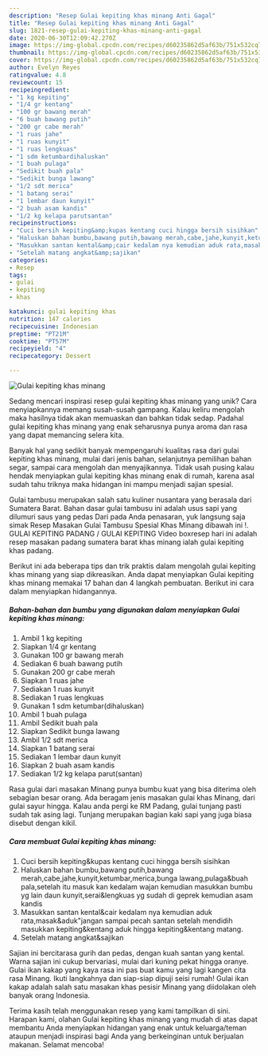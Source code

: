 ```yaml
---
description: "Resep Gulai kepiting khas minang Anti Gagal"
title: "Resep Gulai kepiting khas minang Anti Gagal"
slug: 1821-resep-gulai-kepiting-khas-minang-anti-gagal
date: 2020-06-30T12:09:42.270Z
image: https://img-global.cpcdn.com/recipes/d60235862d5af63b/751x532cq70/gulai-kepiting-khas-minang-foto-resep-utama.jpg
thumbnail: https://img-global.cpcdn.com/recipes/d60235862d5af63b/751x532cq70/gulai-kepiting-khas-minang-foto-resep-utama.jpg
cover: https://img-global.cpcdn.com/recipes/d60235862d5af63b/751x532cq70/gulai-kepiting-khas-minang-foto-resep-utama.jpg
author: Evelyn Reyes
ratingvalue: 4.8
reviewcount: 15
recipeingredient:
- "1 kg kepiting"
- "1/4 gr kentang"
- "100 gr bawang merah"
- "6 buah bawang putih"
- "200 gr cabe merah"
- "1 ruas jahe"
- "1 ruas kunyit"
- "1 ruas lengkuas"
- "1 sdm ketumbardihaluskan"
- "1 buah pulaga"
- "Sedikit buah pala"
- "Sedikit bunga lawang"
- "1/2 sdt merica"
- "1 batang serai"
- "1 lembar daun kunyit"
- "2 buah asam kandis"
- "1/2 kg kelapa parutsantan"
recipeinstructions:
- "Cuci bersih kepiting&amp;kupas kentang cuci hingga bersih sisihkan"
- "Haluskan bahan bumbu,bawang putih,bawang merah,cabe,jahe,kunyit,ketumbar,merica,bunga lawang,pulaga&amp;buah pala,setelah itu masuk kan kedalam wajan kemudian masukkan bumbu yg lain daun kunyit,serai&amp;lengkuas yg sudah di geprek kemudian asam kandis"
- "Masukkan santan kental&amp;cair kedalam nya kemudian aduk rata,masak&amp;aduk&#34;jangan sampai pecah santan setelah mendidih masukkan kepiting&amp;kentang aduk hingga kepiting&amp;kentang matang."
- "Setelah matang angkat&amp;sajikan"
categories:
- Resep
tags:
- gulai
- kepiting
- khas

katakunci: gulai kepiting khas 
nutrition: 147 calories
recipecuisine: Indonesian
preptime: "PT21M"
cooktime: "PT57M"
recipeyield: "4"
recipecategory: Dessert

---
```



![Gulai kepiting khas minang](https://img-global.cpcdn.com/recipes/d60235862d5af63b/751x532cq70/gulai-kepiting-khas-minang-foto-resep-utama.jpg)

Sedang mencari inspirasi resep gulai kepiting khas minang yang unik? Cara menyiapkannya memang susah-susah gampang. Kalau keliru mengolah maka hasilnya tidak akan memuaskan dan bahkan tidak sedap. Padahal gulai kepiting khas minang yang enak seharusnya punya aroma dan rasa yang dapat memancing selera kita.

Banyak hal yang sedikit banyak mempengaruhi kualitas rasa dari gulai kepiting khas minang, mulai dari jenis bahan, selanjutnya pemilihan bahan segar, sampai cara mengolah dan menyajikannya. Tidak usah pusing kalau hendak menyiapkan gulai kepiting khas minang enak di rumah, karena asal sudah tahu triknya maka hidangan ini mampu menjadi sajian spesial.

Gulai tambusu merupakan salah satu kuliner nusantara yang berasala dari Sumatera Barat. Bahan dasar gulai tambusu ini adalah usus sapi yang dilumuri saus yang pedas Dari pada Anda penasaran, yuk langsung saja simak Resep Masakan Gulai Tambusu Spesial Khas Minang dibawah ini !. GULAI KEPITING PADANG / GULAI KEPITING Video boxresep hari ini adalah resep masakan padang sumatera barat khas minang ialah gulai kepiting khas padang.


Berikut ini ada beberapa tips dan trik praktis dalam mengolah gulai kepiting khas minang yang siap dikreasikan. Anda dapat menyiapkan Gulai kepiting khas minang memakai 17 bahan dan 4 langkah pembuatan. Berikut ini cara dalam menyiapkan hidangannya.

<!--inarticleads1-->

##### Bahan-bahan dan bumbu yang digunakan dalam menyiapkan Gulai kepiting khas minang:

1. Ambil 1 kg kepiting
1. Siapkan 1/4 gr kentang
1. Gunakan 100 gr bawang merah
1. Sediakan 6 buah bawang putih
1. Gunakan 200 gr cabe merah
1. Siapkan 1 ruas jahe
1. Sediakan 1 ruas kunyit
1. Sediakan 1 ruas lengkuas
1. Gunakan 1 sdm ketumbar(dihaluskan)
1. Ambil 1 buah pulaga
1. Ambil Sedikit buah pala
1. Siapkan Sedikit bunga lawang
1. Ambil 1/2 sdt merica
1. Siapkan 1 batang serai
1. Sediakan 1 lembar daun kunyit
1. Siapkan 2 buah asam kandis
1. Sediakan 1/2 kg kelapa parut(santan)


Rasa gulai dari masakan Minang punya bumbu kuat yang bisa diterima oleh sebagian besar orang. Ada beragam jenis masakan gulai khas Minang, dari gulai sayur hingga. Kalau anda pergi ke RM Padang, gulai tunjang pasti sudah tak asing lagi. Tunjang merupakan bagian kaki sapi yang juga biasa disebut dengan kikil. 

<!--inarticleads2-->

##### Cara membuat Gulai kepiting khas minang:

1. Cuci bersih kepiting&amp;kupas kentang cuci hingga bersih sisihkan
1. Haluskan bahan bumbu,bawang putih,bawang merah,cabe,jahe,kunyit,ketumbar,merica,bunga lawang,pulaga&amp;buah pala,setelah itu masuk kan kedalam wajan kemudian masukkan bumbu yg lain daun kunyit,serai&amp;lengkuas yg sudah di geprek kemudian asam kandis
1. Masukkan santan kental&amp;cair kedalam nya kemudian aduk rata,masak&amp;aduk&#34;jangan sampai pecah santan setelah mendidih masukkan kepiting&amp;kentang aduk hingga kepiting&amp;kentang matang.
1. Setelah matang angkat&amp;sajikan


Sajian ini bercitarasa gurih dan pedas, dengan kuah santan yang kental. Warna sajian ini cukup bervariasi, mulai dari kuning pekat hingga oranye. Gulai ikan kakap yang kaya rasa ini pas buat kamu yang lagi kangen cita rasa Minang. Ikuti langkahnya dan siap-siap dipuji seisi rumah! Gulai ikan kakap adalah salah satu masakan khas pesisir Minang yang diidolakan oleh banyak orang Indonesia. 

Terima kasih telah menggunakan resep yang kami tampilkan di sini. Harapan kami, olahan Gulai kepiting khas minang yang mudah di atas dapat membantu Anda menyiapkan hidangan yang enak untuk keluarga/teman ataupun menjadi inspirasi bagi Anda yang berkeinginan untuk berjualan makanan. Selamat mencoba!
